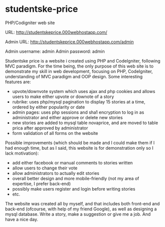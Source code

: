 # studentske-price
PHP/Codigniter web site

URL: http://studentskeprice.000webhostapp.com/

Admin URL: http://studentskeprice.000webhostapp.com/admin

Admin username: admin
Admin password: admin

Studentske price is a website i created using PHP and CodeIgniter, following MVC paradigm. For the time being, the only purpose of this web site is to demonstrate my skill in web development, focusing on PHP, CodeIgniter, understanding of MVC paradigm and OOP design. Some interesting features are:
  - upvote/downvote system which uses ajax and php cookies and allows users to make either upvote or downote of a story
  - rubrike: uses php/mysql pagination to display 15 stories at a time, ordered by either popularity or date
  - admin pages: uses php sessions and sha1 encryption to log in as administrator and either approve or delete new stories 
  - new stories are added to mysql table novaprice, and are moved to table prica after approved by administrator
  - form validation of all forms on the website
  
 Possible improvements (which should be made and I could make them if I had enough time, but as I said, this website is for demonstration only so I lack motivation):
  - add either facebook or manual comments to stories written
  - allow users to change their vote
  - allow administrators to actually edit stories
  - overall better design and more mobile-friendly (not my area of expertise, I prefer back-end)
  - possibly make users register and login before writing stories
  - etc.
  
The website was created all by myself, and that includes both front-end and back-end (ofcourse, with help of my friend Google), as well as designing a mysql database. Write a story, make a suggestion or give me a job. And have a nice day.

